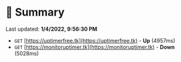 # 📖 Summary
Last updated: **1/4/2022, 9:56:30 PM**

- `GET` [https://uptimerfree.tk](https://uptimerfree.tk) - **Up** (4957ms)
- `GET` [https://monitoruptimer.tk](https://monitoruptimer.tk) - **Down** (5028ms)
